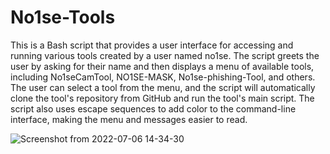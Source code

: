 # No1se-Tools
This is a Bash script that provides a user interface for accessing and running various tools created by a user named no1se. The script greets the user by asking for their name and then displays a menu of available tools, including No1seCamTool, NO1SE-MASK, No1se-phishing-Tool, and others. The user can select a tool from the menu, and the script will automatically clone the tool's repository from GitHub and run the tool's main script. The script also uses escape sequences to add color to the command-line interface, making the menu and messages easier to read.




![Screenshot from 2022-07-06 14-34-30](https://user-images.githubusercontent.com/98566890/177541227-1a98be72-3d51-46b5-b88f-2d54ed236ff8.png)

